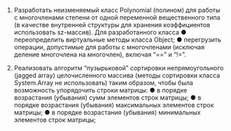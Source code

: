1. Разработать неизменяемый класс Polynomial (полином) для работы с многочленами степени  от одной переменной вещественного типа (в качестве внутренней структуры для хранения коэффициентов использовать sz-массив). Для разработанного класса
  ●	переопределить виртуальные методы класса Object;
  ●	перегрузить операции, допустимые для работы с многочленами (исключая деление многочлена на многочлен), включая “==” и “!=”.

2. Реализовать алгоритм “пузырьковой” сортировки непрямоугольного (jagged array) целочисленного массива (методы сортировки класса System.Array не использовать) таким образом, чтобы была возможность упорядочить строки матрицы: 
  ●	в порядке возрастания (убывания) сумм элементов строк матрицы;
  ●	в порядке возрастания (убывания) максимальных элементов строк матрицы;
  ●	в порядке возрастания (убывания) минимальных элементов строк матрицы;

